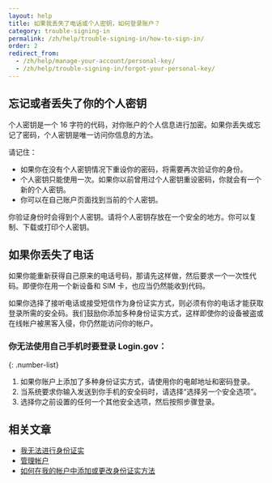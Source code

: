 ```yaml
---
layout: help
title: 如果我丢失了电话或个人密钥，如何登录账户？
category: trouble-signing-in
permalink: /zh/help/trouble-signing-in/how-to-sign-in/
order: 2
redirect_from:
  - /zh/help/manage-your-account/personal-key/
  - /zh/help/trouble-signing-in/forgot-your-personal-key/
---
```


## 忘记或者丢失了你的个人密钥

个人密钥是一个 16 字符的代码，对你账户的个人信息进行加密。如果你丢失或忘记了密码，个人密钥是唯一访问你信息的方法。

请记住：

- 如果你在没有个人密钥情况下重设你的密码，将需要再次验证你的身份。
- 个人密钥只能使用一次。如果你以前曾用过个人密钥重设密码，你就会有一个新的个人密钥。
- 你可以在自己账户页面找到当前的个人密钥。

你验证身份时会得到个人密钥。请将个人密钥存放在一个安全的地方。你可以复制、下载或打印个人密钥。

## 如果你丢失了电话

如果你能重新获得自己原来的电话号码，那请先这样做，然后要求一个一次性代码。即便你在用一个新设备和 SIM 卡，也应当仍然能收到代码。

如果你选择了接听电话或接受短信作为身份证实方式，则必须有你的电话才能获取登录所需的安全码。我们鼓励你添加多种身份证实方式，这样即使你的设备被盗或在线帐户被黑客入侵，你仍然能访问你的帐户。

### 你无法使用自己手机时要登录 Login.gov：

{: .number-list}

1. 如果你账户上添加了多种身份证实方式，请使用你的电邮地址和密码登录。
1. 当系统要求你输入发送到你手机的安全码时，请选择“选择另一个安全选项”。
1. 选择你之前设置的任何一个其他安全选项，然后按照步骤登录。

## 相关文章

* [我无法进行身份证实](/zh/help/trouble-signing-in/issues-with-authentication-methods/)
* [管理帐户](/zh/help/manage-your-account/overview/)
* [如何在我的帐户中添加或更改身份证实方法](/zh/help/manage-your-account/add-or-change-your-authentication-method/)
